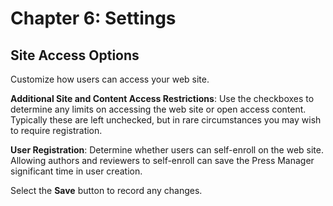 # Chapter 6: Settings
## Site Access Options

Customize how users can access your web site.

**Additional Site and Content Access Restrictions**: Use the checkboxes to determine any limits on accessing the web site or open access content. Typically these are left unchecked, but in rare circumstances you may wish to require registration.

**User Registration**: Determine whether users can self-enroll on the web site. Allowing authors and reviewers to self-enroll can save the Press Manager significant time in user creation.

Select the **Save** button to record any changes.
